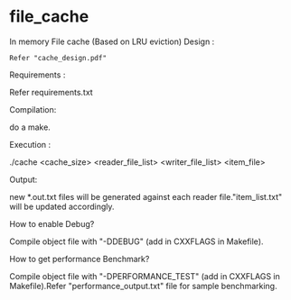 # file_cache
In memory File cache (Based on LRU eviction)
Design :

    Refer "cache_design.pdf"

Requirements :

   Refer requirements.txt

Compilation:

   do a make.

Execution :

   ./cache <cache_size> <reader_file_list> <writer_file_list> <item_file>

Output:

   new *.out.txt files will be generated against each reader file."item_list.txt" will be updated accordingly.


How to enable Debug?

  Compile object file with "-DDEBUG" (add in CXXFLAGS in Makefile).

How to get performance Benchmark?

 Compile object file with "-DPERFORMANCE_TEST" (add in CXXFLAGS in Makefile).Refer "performance_output.txt" file for sample benchmarking.

    
